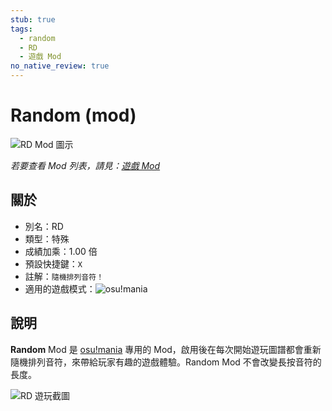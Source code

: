 ```yaml
---
stub: true
tags:
  - random
  - RD
  - 遊戲 Mod
no_native_review: true
---
```


# Random (mod)

![RD Mod 圖示](/wiki/shared/mods/RD.png "Random (RD) Mod 圖示")

*若要查看 Mod 列表，請見：[遊戲 Mod](/wiki/Game_modifier)*

## 關於

- 別名：RD
- 類型：特殊
- 成績加乘：1.00 倍
- 預設快捷鍵：`X`
- 註解：`隨機排列音符！`
- 適用的遊戲模式：![][osu!mania]

## 說明

**Random** Mod 是 [osu!mania](/wiki/Game_mode/osu!mania)  專用的 Mod，啟用後在每次開始遊玩圖譜都會重新隨機排列音符，來帶給玩家有趣的遊戲體驗。Random Mod 不會改變長按音符的長度。

![RD 遊玩截圖](img/RD-comparison-mania.jpg "左邊為正常遊玩 vs. 而右邊為開啟 RD Mod 後")

[osu!mania]: /wiki/shared/mode/mania.png "osu!mania"
